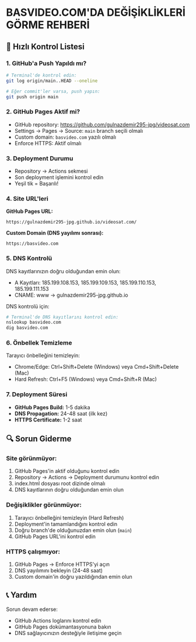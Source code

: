 # BASVIDEO.COM'DA DEĞİŞİKLİKLERİ GÖRME REHBERİ

## 🚀 Hızlı Kontrol Listesi

### 1. GitHub'a Push Yapıldı mı?
```bash
# Terminal'de kontrol edin:
git log origin/main..HEAD --oneline

# Eğer commit'ler varsa, push yapın:
git push origin main
```

### 2. GitHub Pages Aktif mi?
- GitHub repository: https://github.com/gulnazdemir295-jpg/videosat.com
- Settings → Pages → Source: `main` branch seçili olmalı
- Custom domain: `basvideo.com` yazılı olmalı
- Enforce HTTPS: Aktif olmalı

### 3. Deployment Durumu
- Repository → Actions sekmesi
- Son deployment işlemini kontrol edin
- Yeşil tik = Başarılı!

### 4. Site URL'leri

**GitHub Pages URL:**
```
https://gulnazdemir295-jpg.github.io/videosat.com/
```

**Custom Domain (DNS yayılımı sonrası):**
```
https://basvideo.com
```

### 5. DNS Kontrolü

DNS kayıtlarınızın doğru olduğundan emin olun:
- A Kayıtları: 185.199.108.153, 185.199.109.153, 185.199.110.153, 185.199.111.153
- CNAME: www → gulnazdemir295-jpg.github.io

DNS kontrolü için:
```bash
# Terminal'de DNS kayıtlarını kontrol edin:
nslookup basvideo.com
dig basvideo.com
```

### 6. Önbellek Temizleme

Tarayıcı önbelleğini temizleyin:
- Chrome/Edge: Ctrl+Shift+Delete (Windows) veya Cmd+Shift+Delete (Mac)
- Hard Refresh: Ctrl+F5 (Windows) veya Cmd+Shift+R (Mac)

### 7. Deployment Süresi

- **GitHub Pages Build:** 1-5 dakika
- **DNS Propagation:** 24-48 saat (ilk kez)
- **HTTPS Certificate:** 1-2 saat

## 🔍 Sorun Giderme

### Site görünmüyor:
1. GitHub Pages'in aktif olduğunu kontrol edin
2. Repository → Actions → Deployment durumunu kontrol edin
3. index.html dosyası root dizinde olmalı
4. DNS kayıtlarının doğru olduğundan emin olun

### Değişiklikler görünmüyor:
1. Tarayıcı önbelleğini temizleyin (Hard Refresh)
2. Deployment'in tamamlandığını kontrol edin
3. Doğru branch'de olduğunuzdan emin olun (`main`)
4. GitHub Pages URL'ini kontrol edin

### HTTPS çalışmıyor:
1. GitHub Pages → Enforce HTTPS'yi açın
2. DNS yayılımını bekleyin (24-48 saat)
3. Custom domain'in doğru yazıldığından emin olun

## 📞 Yardım

Sorun devam ederse:
- GitHub Actions loglarını kontrol edin
- GitHub Pages dokümantasyonuna bakın
- DNS sağlayıcınızın desteğiyle iletişime geçin

